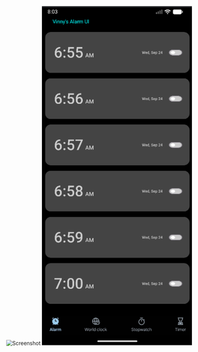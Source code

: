 <img src="OriginalUI.png" alt="Screenshot" width="400"/>
<img src="NewUI.png" alt="Screenshot" width="400"/>
